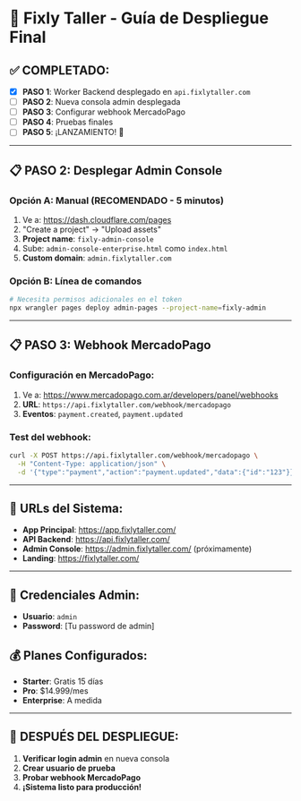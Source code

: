 # 🚀 Fixly Taller - Guía de Despliegue Final

## ✅ COMPLETADO:
- [x] **PASO 1**: Worker Backend desplegado en `api.fixlytaller.com`
- [ ] **PASO 2**: Nueva consola admin desplegada
- [ ] **PASO 3**: Configurar webhook MercadoPago
- [ ] **PASO 4**: Pruebas finales
- [ ] **PASO 5**: ¡LANZAMIENTO! 🎉

---

## 📋 PASO 2: Desplegar Admin Console

### Opción A: Manual (RECOMENDADO - 5 minutos)
1. Ve a: https://dash.cloudflare.com/pages
2. "Create a project" → "Upload assets"  
3. **Project name**: `fixly-admin-console`
4. Sube: `admin-console-enterprise.html` como `index.html`
5. **Custom domain**: `admin.fixlytaller.com`

### Opción B: Línea de comandos
```bash
# Necesita permisos adicionales en el token
npx wrangler pages deploy admin-pages --project-name=fixly-admin
```

---

## 📋 PASO 3: Webhook MercadoPago

### Configuración en MercadoPago:
1. Ve a: https://www.mercadopago.com.ar/developers/panel/webhooks
2. **URL**: `https://api.fixlytaller.com/webhook/mercadopago`
3. **Eventos**: `payment.created`, `payment.updated`

### Test del webhook:
```bash
curl -X POST https://api.fixlytaller.com/webhook/mercadopago \
  -H "Content-Type: application/json" \
  -d '{"type":"payment","action":"payment.updated","data":{"id":"123"}}'
```

---

## 🔧 URLs del Sistema:

- **App Principal**: https://app.fixlytaller.com/
- **API Backend**: https://api.fixlytaller.com/
- **Admin Console**: https://admin.fixlytaller.com/ (próximamente)
- **Landing**: https://fixlytaller.com/

---

## 🎯 Credenciales Admin:
- **Usuario**: `admin`
- **Password**: [Tu password de admin]

## 💰 Planes Configurados:
- **Starter**: Gratis 15 días
- **Pro**: $14.999/mes 
- **Enterprise**: A medida

---

## 🚨 DESPUÉS DEL DESPLIEGUE:

1. **Verificar login admin** en nueva consola
2. **Crear usuario de prueba**
3. **Probar webhook MercadoPago**
4. **¡Sistema listo para producción!**